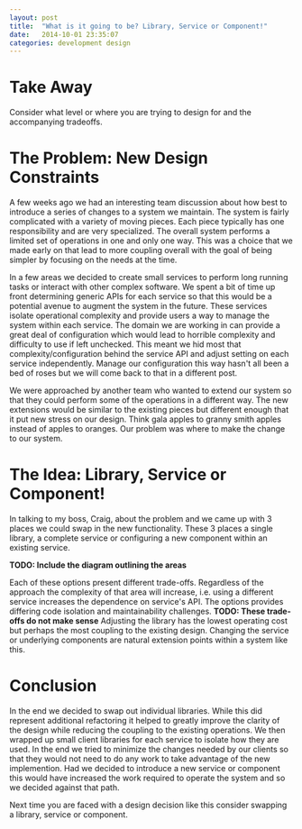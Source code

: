 ```yaml
---
layout: post
title:  "What is it going to be? Library, Service or Component!"
date:   2014-10-01 23:35:07
categories: development design
---
```


Take Away
=======================================

Consider what level or where you are trying to design for and the accompanying tradeoffs.

The Problem: New Design Constraints
=======================================

A few weeks ago we had an interesting team discussion about how best to introduce a series of changes to a system we maintain. The system is fairly complicated with a variety of moving pieces. Each piece typically has one responsibility and are very specialized. The overall system performs a limited set of operations in one and only one way. This was a choice that we made early on that lead to more coupling overall with the goal of being simpler by focusing on the needs at the time.

In a few areas we decided to create small services to perform long running tasks or interact with other complex software. We spent a bit of time up front determining generic APIs for each service so that this would be a potential avenue to augment the system in the future. These services isolate operational complexity and provide users a way to manage the system within each service. The domain we are working in can provide a great deal of configuration which would lead to horrible complexity and difficulty to use if left unchecked. This meant we hid most that complexity/configuration behind the service API and adjust setting on each service independently. Manage our configuration this way hasn't all been a bed of roses but we will come back to that in a different post.

We were approached by another team who wanted to extend our system so that they could perform some of the operations in a different way. The new extensions would be similar to the existing pieces but different enough that it put new stress on our design. Think gala apples to granny smith apples instead of apples to oranges. Our problem was where to make the change to our system.

The Idea: Library, Service or Component!
=======================================

In talking to my boss, Craig, about the problem and we came up with 3 places we could swap in the new functionality. These 3 places a single library, a complete service or configuring a new component within an existing service.

**TODO: Include the diagram outlining the areas**

Each of these options present different trade-offs. Regardless of the approach the complexity of that area will increase, i.e. using a different service increases the dependence on service's API. The options provides differing code isolation and maintainability challenges. **TODO: These trade-offs do not make sense** Adjusting the library has the lowest operating cost but perhaps the most coupling to the existing design. Changing the service or underlying components are natural extension points within a system like this.

Conclusion
=======================================

In the end we decided to swap out individual libraries. While this did represent additional refactoring it helped to greatly improve the clarity of the design while reducing the coupling to the existing operations. We then wrapped up small client libraries for each service to isolate how they are used. In the end we tried to minimize the changes needed by our clients so that they would not need to do any work to take advantage of the new implemention. Had we decided to introduce a new service or component this would have increased the work required to operate the system and so we decided against that path.

Next time you are faced with a design decision like this consider swapping a library, service or component.

